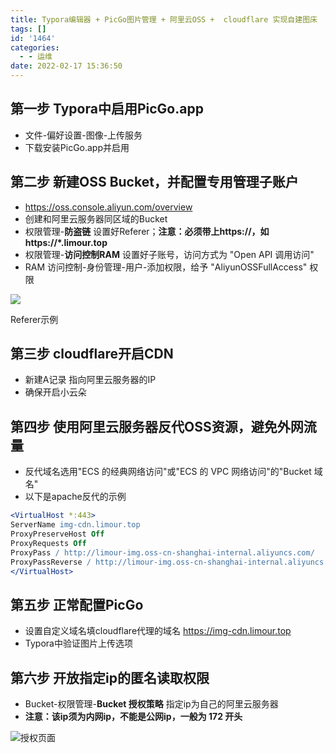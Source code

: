 ```yaml
---
title: Typora编辑器 + PicGo图片管理 + 阿里云OSS +  cloudflare 实现自建图床
tags: []
id: '1464'
categories:
  - - 运维
date: 2022-02-17 15:36:50
---
```


## 第一步 Typora中启用PicGo.app

*   文件-偏好设置-图像-上传服务
*   下载安装PicGo.app并启用

## 第二步 新建OSS Bucket，并配置专用管理子账户

*   https://oss.console.aliyun.com/overview
*   创建和阿里云服务器同区域的Bucket
*   权限管理-**防盗链** 设置好Referer；**注意：必须带上https://，如https://\*.limour.top**
*   权限管理-**访问控制RAM** 设置好子账号，访问方式为 "Open API 调用访问"
*   RAM 访问控制-身份管理-用户-添加权限，给予 "AliyunOSSFullAccess" 权限

![](https://img-cdn.limour.top/blog/20220219191908.png)

Referer示例

## 第三步 cloudflare开启CDN

*   新建A记录 指向阿里云服务器的IP
*   确保开启小云朵

## 第四步 使用阿里云服务器反代OSS资源，避免外网流量

*   反代域名选用"ECS 的经典网络访问"或"ECS 的 VPC 网络访问"的"Bucket 域名"
*   以下是apache反代的示例

```apache
<VirtualHost *:443>
ServerName img-cdn.limour.top
ProxyPreserveHost Off
ProxyRequests Off
ProxyPass / http://limour-img.oss-cn-shanghai-internal.aliyuncs.com/
ProxyPassReverse / http://limour-img.oss-cn-shanghai-internal.aliyuncs.com/
</VirtualHost>
```

## 第五步 正常配置PicGo

*   设置自定义域名填cloudflare代理的域名 https://img-cdn.limour.top
*   Typora中验证图片上传选项

## 第六步 开放指定ip的匿名读取权限

*   Bucket-权限管理-**Bucket 授权策略** 指定ip为自己的阿里云服务器
*   **注意：该ip须为内网ip，不能是公网ip，一般为 172 开头**

![授权页面](https://img-cdn.limour.top/20220217004941.png)